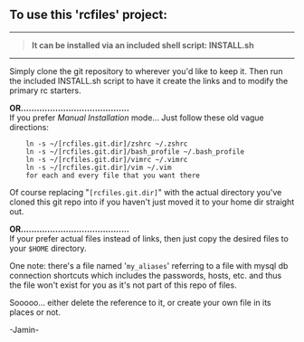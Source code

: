## To use this 'rcfiles' project:

-----------------------------------------------------------------  
> **It can be installed via an included shell script: INSTALL.sh**  

-----------------------------------------------------------------  
Simply clone the git repository to wherever you'd like to keep it.
Then run the included INSTALL.sh script to have it create the links
and to modify the primary rc starters.



**OR.........................................**  
If you prefer *Manual Installation* mode...
Just follow these old vague directions:

        ln -s ~/[rcfiles.git.dir]/zshrc ~/.zshrc
        ln -s ~/[rcfiles.git.dir]/bash_profile ~/.bash_profile
        ln -s ~/[rcfiles.git.dir]/vimrc ~/.vimrc
        ln -s ~/[rcfiles.git.dir]/vim ~/.vim
        for each and every file that you want there

Of course replacing "`[rcfiles.git.dir]`" with the actual directory you've cloned
this git repo into if you haven't just moved it to your home dir straight out.

**OR.........................................**  
If your prefer actual files instead of links, then just copy the desired files
to your `$HOME` directory.


One note: there's a file named '`my_aliases`' referring to a file with mysql db
connection shortcuts which includes the passwords, hosts, etc. and thus the file
won't exist for you as it's not part of this repo of files.

Sooooo... either delete the reference to it, or create your own file in its
places or not.

-Jamin-

